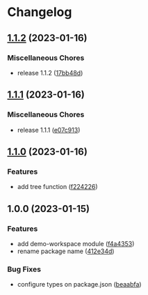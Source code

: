 # Changelog

## [1.1.2](https://github.com/JonDotsoy/demo-workspace/compare/v1.1.1...v1.1.2) (2023-01-16)


### Miscellaneous Chores

* release 1.1.2 ([17bb48d](https://github.com/JonDotsoy/demo-workspace/commit/17bb48d5653eeb99d6bfa7033ef376e488e4ae0d))

## [1.1.1](https://github.com/JonDotsoy/demo-workspace/compare/v1.1.0...v1.1.1) (2023-01-16)


### Miscellaneous Chores

* release 1.1.1 ([e07c913](https://github.com/JonDotsoy/demo-workspace/commit/e07c9136b9af9456a6fade70bb5d74edbc07728a))

## [1.1.0](https://github.com/JonDotsoy/demo-workspace/compare/v1.0.0...v1.1.0) (2023-01-16)


### Features

* add tree function ([f224226](https://github.com/JonDotsoy/demo-workspace/commit/f224226f2b6ec0bd60dd6b206dcd803c07ec4171))

## 1.0.0 (2023-01-15)


### Features

* add demo-workspace module ([f4a4353](https://github.com/JonDotsoy/demo-workspace/commit/f4a43530fa350338483e8062f5add86d2950ab9e))
* rename package name ([412e34d](https://github.com/JonDotsoy/demo-workspace/commit/412e34d63c310710fce3681e81578d422c8f2f8d))


### Bug Fixes

* configure types on package.json ([beaabfa](https://github.com/JonDotsoy/demo-workspace/commit/beaabfad63873ad5e4508f7756f84daf25757220))

